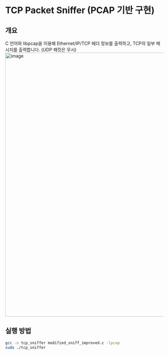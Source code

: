 # TCP Packet Sniffer (PCAP 기반 구현)

## 개요
C 언어와 libpcap을 이용해 Ethernet/IP/TCP 헤더 정보를 출력하고, TCP의 일부 메시지를 출력합니다. (UDP 패킷은 무시)
<img width="841" alt="image" src="https://github.com/user-attachments/assets/6dd906ab-0d58-406a-835d-75a0ff188d50" />

## 실행 방법
```bash
gcc -o tcp_sniffer modified_sniff_improved.c -lpcap
sudo ./tcp_sniffer
